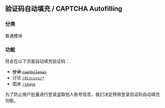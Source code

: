 ## 验证码自动填充 / CAPTCHA Autofilling

### 分类
普通模块

### 功能
将会在以下页面自动填充验证码：
- ~~登录 [`/auth/login`](https://www.luogu.com.cn/auth/login)~~
- 讨论 [`/discuss/*`](https://www.luogu.com.cn/discuss/lists)
- 图床 [`/image`](https://www.luogu.com.cn/image)

为了防止用户批量进行登录盗取他人账号信息，我们决定停用登录验证码自动填充功能。